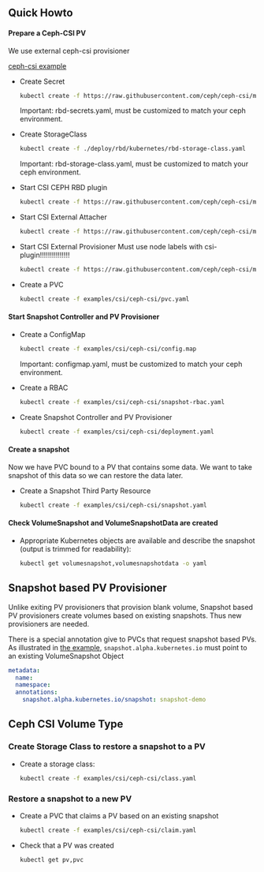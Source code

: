 ## Quick Howto

#### Prepare a Ceph-CSI PV
We use external ceph-csi provisioner

[ceph-csi example](https://github.com/ceph/ceph-csi/tree/master/deploy/rbd/kubernetes)

* Create Secret
    ```bash
    kubectl create -f https://raw.githubusercontent.com/ceph/ceph-csi/master/deploy/rbd/kubernetes/rbd-secrets.yaml
    ```
    Important: rbd-secrets.yaml, must be customized to match your ceph environment.

* Create StorageClass
    ```bash
    kubectl create -f ./deploy/rbd/kubernetes/rbd-storage-class.yaml
    ```
    Important: rbd-storage-class.yaml, must be customized to match your ceph environment.

* Start CSI CEPH RBD plugin
    ```bash
    kubectl create -f https://raw.githubusercontent.com/ceph/ceph-csi/master/deploy/rbd/kubernetes/rbdplugin.yaml
    ```

* Start CSI External Attacher
    ```bash
    kubectl create -f https://raw.githubusercontent.com/ceph/ceph-csi/master/deploy/rbd/kubernetes/csi-attacher.yaml
    ```

* Start CSI External Provisioner
 Must use node labels with csi-plugin!!!!!!!!!!!!!!!
    ```bash
    kubectl create -f https://raw.githubusercontent.com/ceph/ceph-csi/master/deploy/rbd/kubernetes/csi-provisioner.yaml
    ```

* Create a PVC
    ```bash
    kubectl create -f examples/csi/ceph-csi/pvc.yaml
    ```

#### Start Snapshot Controller and PV Provisioner

* Create a ConfigMap
    ```bash
    kubectl create -f examples/csi/ceph-csi/config.map
    ```
    Important: configmap.yaml, must be customized to match your ceph environment.

* Create a RBAC
    ```bash
    kubectl create -f examples/csi/ceph-csi/snapshot-rbac.yaml
    ```

* Create Snapshot Controller and PV Provisioner
    ```bash
    kubectl create -f examples/csi/ceph-csi/deployment.yaml


####  Create a snapshot
Now we have PVC bound to a PV that contains some data. We want to take snapshot of this data so we can restore the data later.

 * Create a Snapshot Third Party Resource
    ```bash
    kubectl create -f examples/csi/ceph-csi/snapshot.yaml
    ```

#### Check VolumeSnapshot and VolumeSnapshotData are created

* Appropriate Kubernetes objects are available and describe the snapshot (output is trimmed for readability):
    ```bash
    kubectl get volumesnapshot,volumesnapshotdata -o yaml
    ```

## Snapshot based PV Provisioner

Unlike exiting PV provisioners that provision blank volume, Snapshot based PV provisioners create volumes based on existing snapshots. Thus new provisioners are needed.

There is a special annotation give to PVCs that request snapshot based PVs. As illustrated in [the example](examples/csi/ceph-csi/claim.yaml), `snapshot.alpha.kubernetes.io` must point to an existing VolumeSnapshot Object
```yaml
metadata:
  name:
  namespace:
  annotations:
    snapshot.alpha.kubernetes.io/snapshot: snapshot-demo
```

## Ceph CSI Volume Type

### Create Storage Class to restore a snapshot to a PV

* Create a storage class:
    ```bash
    kubectl create -f examples/csi/ceph-csi/class.yaml
    ```

### Restore a snapshot to a new PV

* Create a PVC that claims a PV based on an existing snapshot
    ```bash
    kubectl create -f examples/csi/ceph-csi/claim.yaml
    ```
* Check that a PV was created

    ```bash
    kubectl get pv,pvc
    ```
